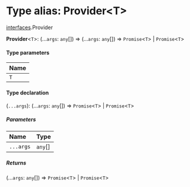 # Type alias: Provider\<T>

[interfaces](/en/auto-docs/editor/modules/interfaces.md).Provider

**Provider**<`T`>: (...`args`: `any`\[]) => (...`args`: `any`\[]) => `Promise`<`T`> | `Promise`<`T`>

#### Type parameters

| Name |
| :------ |
| `T` |

#### Type declaration

(`...args`): (...`args`: `any`\[]) => `Promise`<`T`> | `Promise`<`T`>

##### Parameters

| Name | Type |
| :------ | :------ |
| `...args` | `any`\[] |

##### Returns

(...`args`: `any`\[]) => `Promise`<`T`> | `Promise`<`T`>
